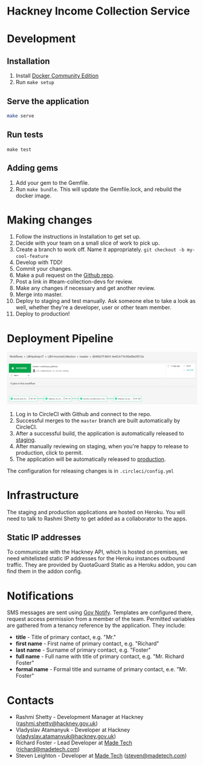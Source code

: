 # Hackney Income Collection Service

# Development

## Installation

1. Install [Docker Community Edition](docker-install)
2. Run `make setup`

[docker-install]: https://docs.docker.com/install/

## Serve the application

```sh
make serve
```

## Run tests

```
make test
```

## Adding gems

1. Add your gem to the Gemfile.
2. Run `make bundle`. This will update the Gemfile.lock, and rebuild the docker image.

# Making changes

1. Follow the instructions in Installation to get set up.
2. Decide with your team on a small slice of work to pick up.
3. Create a branch to work off. Name it appropriately. `git checkout -b my-cool-feature`
4. Develop with TDD!
5. Commit your changes.
6. Make a pull request on the [Github repo](github-repo).
7. Post a link in #team-collection-devs for review.
8. Make any changes if necessary and get another review.
9. Merge into master.
10. Deploy to staging and test manually. Ask someone else to take a look as well, whether they're a developer, user or other team member.
11. Deploy to production!

[github-repo]: https://github.com/LBHackney-IT/LBH-IncomeCollection

# Deployment Pipeline

![Deployment Pipeline](docs/pipeline.png)

1. Log in to CircleCI with Github and connect to the repo.
2. Successful merges to the `master` branch are built automatically by CircleCI.
3. After a successful build, the application is automatically released to [staging](staging).
4. After manually reviewing on staging, when you're happy to release to production, click to permit.
5. The application will be automatically released to [production](production).

The configuration for releasing changes is in `.circleci/config.yml`

[staging]: https://lbhincomecollectionstaging.herokuapp.com/
[production]: https://lbhincomecollectionproduction.herokuapp.com/

# Infrastructure

The staging and production applications are hosted on Heroku. You will need to talk to Rashmi Shetty to get added as a collaborator to the apps.

## Static IP addresses

To communicate with the Hackney API, which is hosted on premises, we need whitelisted static IP addresses for the Heroku instances outbound traffic. They are provided by QuotaGuard Static as a Heroku addon, you can find them in the addon config.

# Notifications

SMS messages are sent using [Gov Notify](gov-notify). Templates are configured there, request access permission from a member of the team. Permitted variables are gathered from a tenancy reference by the application. They include:

- **title** - Title of primary contact, e.g. "Mr."
- **first name** - First name of primary contact, e.g. "Richard"
- **last name** - Surname of primary contact, e.g. "Foster"
- **full name** - Full name with title of primary contact, e.g. "Mr. Richard Foster"
- **formal name** - Formal title and surname of primary contact, e.e. "Mr. Foster"

[gov-notify]: https://www.notifications.service.gov.uk/

# Contacts

- Rashmi Shetty - Development Manager at Hackney (rashmi.shetty@hackney.gov.uk)
- Vladyslav Atamanyuk - Developer at Hackney (vladyslav.atamanyuk@hackney.gov.uk)
- Richard Foster - Lead Developer at [Made Tech](made-tech) (richard@madetech.com)
- Steven Leighton - Developer at [Made Tech](made-tech) (steven@madetech.com)

[made-tech]: https://www.madetech.com/
